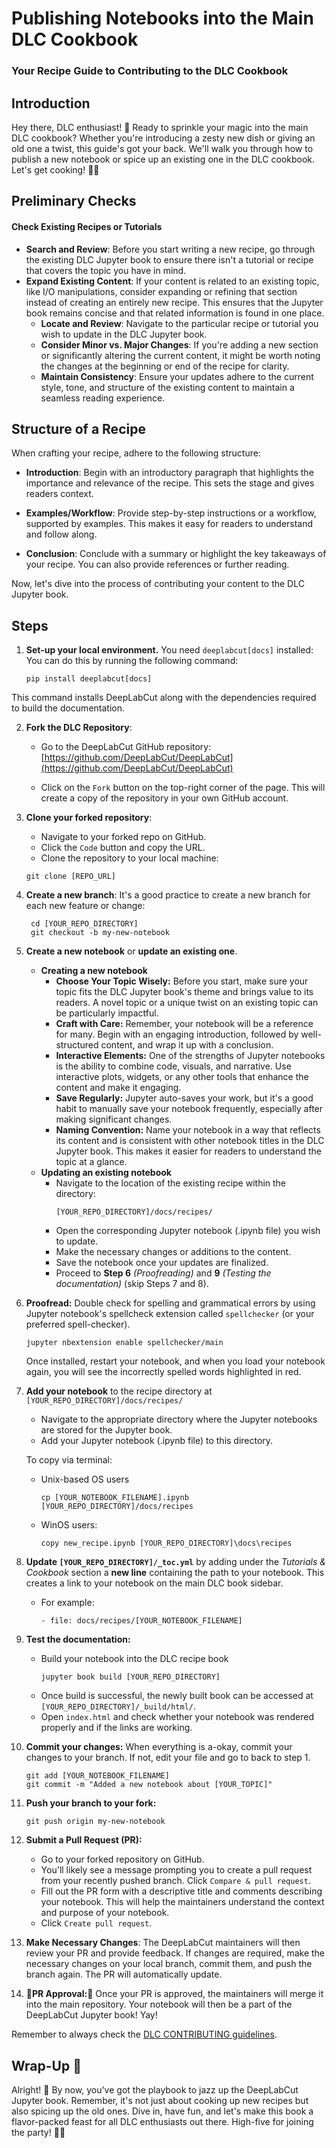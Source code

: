 # Publishing Notebooks into the Main DLC Cookbook
### Your Recipe Guide to Contributing to the DLC Cookbook

## Introduction
Hey there, DLC enthusiast! 🌟 Ready to sprinkle your magic into the main DLC cookbook? Whether you're introducing a zesty new dish or giving an old one a twist, this guide's got your back. We'll walk you through how to publish a new notebook or spice up an existing one in the DLC cookbook. Let's get cooking! 🍲📘

## Preliminary Checks
#### Check Existing Recipes or Tutorials
   - **Search and Review**: Before you start writing a new recipe, go through the existing DLC Jupyter book to ensure there isn't a tutorial or recipe that covers the topic you have in mind.
   - **Expand Existing Content**: If your content is related to an existing topic, like I/O manipulations, consider expanding or refining that section instead of creating an entirely new recipe. This ensures that the Jupyter book remains concise and that related information is found in one place.
      - **Locate and Review**: Navigate to the particular recipe or tutorial you wish to update in the DLC Jupyter book.
      - **Consider Minor vs. Major Changes**: If you're adding a new section or significantly altering the current content, it might be worth noting the changes at the beginning or end of the recipe for clarity.
      - **Maintain Consistency**: Ensure your updates adhere to the current style, tone, and structure of the existing content to maintain a seamless reading experience.


## Structure of a Recipe
   When crafting your recipe, adhere to the following structure:
   - **Introduction**: Begin with an introductory paragraph that highlights the importance and relevance of the recipe. This sets the stage and gives readers context.
    
   - **Examples/Workflow**: Provide step-by-step instructions or a workflow, supported by examples. This makes it easy for readers to understand and follow along.
    
   - **Conclusion**: Conclude with a summary or highlight the key takeaways of your recipe. You can also provide references or further reading.


Now, let's dive into the process of contributing your content to the DLC Jupyter book.
## Steps

1. **Set-up your local environment.** You need `deeplabcut[docs]` installed:
   You can do this by running the following command:
   ```    
   pip install deeplabcut[docs]
   ```

This command installs DeepLabCut along with the dependencies required to build the documentation.

2. **Fork the DLC Repository**:
   - Go to the DeepLabCut GitHub repository: [https://github.com/DeepLabCut/DeepLabCut](https://github.com/DeepLabCut/DeepLabCut)


   - Click on the `Fork` button on the top-right corner of the page. This will create a copy of the repository in your own GitHub account.
3. **Clone your forked repository**:
   - Navigate to your forked repo on GitHub.
   - Click the `Code` button and copy the URL.
   - Clone the repository to your local machine:
   ```
   git clone [REPO_URL]
   ```
4. **Create a new branch**:
   It's a good practice to create a new branch for each new feature or change:
   ```
    cd [YOUR_REPO_DIRECTORY]
    git checkout -b my-new-notebook
   ```
5. **Create a new notebook** or **update an existing one**.
   - **Creating a new notebook**
      - **Choose Your Topic Wisely:** Before you start, make sure your topic fits the DLC Jupyter book's theme and brings value to its readers. A novel topic or a unique twist on an existing topic can be particularly impactful.
      - **Craft with Care:** Remember, your notebook will be a reference for many. Begin with an engaging introduction, followed by well-structured content, and wrap it up with a conclusion.
      - **Interactive Elements:** One of the strengths of Jupyter notebooks is the ability to combine code, visuals, and narrative. Use interactive plots, widgets, or any other tools that enhance the content and make it engaging.
      - **Save Regularly:** Jupyter auto-saves your work, but it's a good habit to manually save your notebook frequently, especially after making significant changes.
      - **Naming Convention:** Name your notebook in a way that reflects its content and is consistent with other notebook titles in the DLC Jupyter book. This makes it easier for readers to understand the topic at a glance.      
   - **Updating an existing notebook** 
      - Navigate to the location of the existing recipe within the directory: 
          ```
          [YOUR_REPO_DIRECTORY]/docs/recipes/
          ```
      - Open the corresponding Jupyter notebook (.ipynb file) you wish to update.
      - Make the necessary changes or additions to the content.
      - Save the notebook once your updates are finalized.
      - Proceed to **Step 6** *(Proofreading)* and **9** *(Testing the documentation)* (skip Steps 7 and 8).
6. **Proofread:** Double check for spelling and grammatical errors by using Jupyter notebook's spellcheck extension called `spellchecker` (or your preferred spell-checker).
   ```
   jupyter nbextension enable spellchecker/main
   ```
   Once installed, restart your notebook, and when you load your notebook again, you will see the incorrectly spelled words highlighted in red.
7. **Add your notebook** to the recipe directory at `[YOUR_REPO_DIRECTORY]/docs/recipes/`

    - Navigate to the appropriate directory where the Jupyter notebooks are stored for the Jupyter book.
    - Add your Jupyter notebook (.ipynb file) to this directory.
    
    To copy via terminal:
    
    - Unix-based OS users
    
      ```
      cp [YOUR_NOTEBOOK_FILENAME].ipynb [YOUR_REPO_DIRECTORY]/docs/recipes
      ```
    
    - WinOS users:
      ```
      copy new_recipe.ipynb [YOUR_REPO_DIRECTORY]\docs\recipes

      ```

8. **Update `[YOUR_REPO_DIRECTORY]/_toc.yml`** by adding under the *Tutorials & Cookbook* section a **new line** containing the path to your notebook. This creates a link to your notebook on the main DLC book sidebar.

    * For example:
      ```      
      - file: docs/recipes/[YOUR_NOTEBOOK_FILENAME]
      ```

9. **Test the documentation:**

    - Build your notebook into the DLC recipe book
      ```
      jupyter book build [YOUR_REPO_DIRECTORY]
      ```
    - Once build is successful, the newly built book can be accessed at `[YOUR_REPO_DIRECTORY]/_build/html/`.
    - Open `index.html` and check whether your notebook was rendered properly and if the links are working.

10. **Commit your changes:**
   When everything is a-okay, commit your changes to your branch. If not, edit your file and go to back to step 1.
    
    ```
    git add [YOUR_NOTEBOOK_FILENAME]
    git commit -m "Added a new notebook about [YOUR_TOPIC]"
    ```

11. **Push your branch to your fork:**

    ```
    git push origin my-new-notebook
    ```


12. **Submit a Pull Request (PR):**

    - Go to your forked repository on GitHub.
    - You'll likely see a message prompting you to create a pull request from your recently pushed branch. Click `Compare & pull request`.
    - Fill out the PR form with a descriptive title and comments describing your notebook. This will help the maintainers understand the context and purpose of your notebook.
    - Click `Create pull request`.

13. **Make Necessary Changes**: The DeepLabCut maintainers will then review your PR and provide feedback. If changes are required, make the necessary changes on your local branch, commit them, and push the branch again. The PR will automatically update.

14. **🎉PR Approval:🎉** Once your PR is approved, the maintainers will merge it into the main repository. Your notebook will then be a part of the DeepLabCut Jupyter book! Yay!

Remember to always check the [DLC CONTRIBUTING guidelines](https://github.com/DeepLabCut/DeepLabCut/blob/main/CONTRIBUTING.md).


## Wrap-Up 🎉
Alright! 🌟 By now, you've got the playbook to jazz up the DeepLabCut Jupyter book. Remember, it's not just about cooking up new recipes but also spicing up the old ones. Dive in, have fun, and let's make this book a flavor-packed feast for all DLC enthusiasts out there. High-five for joining the party! 🙌🎈

